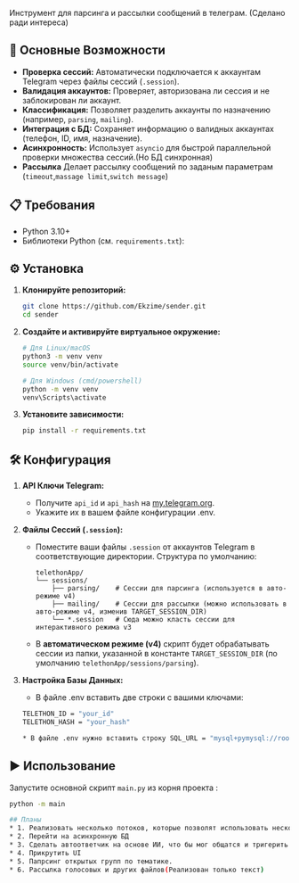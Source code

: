 Инструмент для парсинга и рассылки сообщений в телеграм. (Сделано ради интереса)

## 🚀 Основные Возможности

* **Проверка сессий:** Автоматически подключается к аккаунтам Telegram через файлы сессий (`.session`).
* **Валидация аккаунтов:** Проверяет, авторизована ли сессия и не заблокирован ли аккаунт.
* **Классификация:** Позволяет разделить аккаунты по назначению (например, `parsing`, `mailing`).
* **Интеграция с БД:** Сохраняет информацию о валидных аккаунтах (телефон, ID, имя, назначение).
* **Асинхронность:** Использует `asyncio` для быстрой параллельной проверки множества сессий.(Но БД синхронная)
* **Рассылка** Делает рассылку сообщений по заданым параметрам (`timeout`,`massage limit`,`switch message`)

## 📋 Требования

* Python 3.10+
* Библиотеки Python (см. `requirements.txt`):

## ⚙️ Установка

1.  **Клонируйте репозиторий:**
    ```bash
    git clone https://github.com/Ekzime/sender.git
    cd sender
    ```

2.  **Создайте и активируйте виртуальное окружение:**
    ```bash
    # Для Linux/macOS
    python3 -m venv venv
    source venv/bin/activate

    # Для Windows (cmd/powershell)
    python -m venv venv
    venv\Scripts\activate
    ```

3.  **Установите зависимости:**
    ```bash
    pip install -r requirements.txt
    ```


## 🛠️ Конфигурация

1.  **API Ключи Telegram:**
    * Получите `api_id` и `api_hash` на [my.telegram.org](https://my.telegram.org/apps).
    * Укажите их в вашем файле конфигурации .env.

2.  **Файлы Сессий (`.session`):**
    * Поместите ваши файлы `.session` от аккаунтов Telegram в соответствующие директории. Структура по умолчанию:
        ```
        telethonApp/
        └── sessions/
            ├── parsing/    # Сессии для парсинга (используется в авто-режиме v4)
            ├── mailing/    # Сессии для рассылки (можно использовать в авто-режиме v4, изменив TARGET_SESSION_DIR)
            └── *.session   # Сюда можно класть сессии для интерактивного режима v3
        ```
    * В **автоматическом режиме (v4)** скрипт будет обрабатывать сессии из папки, указанной в константе `TARGET_SESSION_DIR` (по умолчанию `telethonApp/sessions/parsing`).

3.  **Настройка Базы Данных:**
    * В файле .env вставить две строки с вашими ключами: 
    ```bash
    TELETHON_ID = "your_id"
    TELETHON_HASH = "your_hash"
    
    * В файле .env нужно вставить строку SQL_URL = "mysql+pymysql://root@localhost:3306/your_db_name" в которой нужно заменить sender на имя вашей баззы. Перед этим нужно скачать XAMPP, и запустить sql & apache

## ▶️ Использование

Запустите основной скрипт `main.py` из корня проекта :

```bash
python -m main

## Планы
* 1. Реализовать несколько потоков, которые позволят использовать несколько аккаунтов. (ускорение рассылки)
* 2. Перейти на асинхронную БД
* 3. Сделать автоответчик на основе ИИ, что бы мог общатся и тригерить людей на переход.
* 4. Прикрутить UI
* 5. Папрсинг открытых групп по тематике.
* 6. Рассылка голосовых и других файлов(Реализован только текст)
